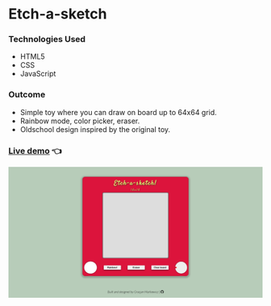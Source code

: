 # Etch-a-sketch

### Technologies Used

- HTML5
- CSS
- JavaScript

### Outcome
- Simple toy where you can draw on board up to 64x64 grid.
- Rainbow mode, color picker, eraser.
- Oldschool design  inspired by the original toy.

### <a href="https://markewycz.github.io/etch-a-sketch/">Live demo</a> 👈


   ![Screenshot of a project](https://github.com/Markewycz/etch-a-sketch/blob/main/images/screenshot.png)
